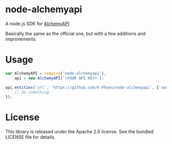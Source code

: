 # node-alchemyapi

A node.js SDK for [AlchemyAPI](http://www.alchemyapi.com)

Basically the same as the official one, but with a few additions and
improvements.

# Usage

```javascript
var AlchemyAPI = require('node-alchemyapi'),
    api = new AlchemyAPI('<YOUR API KEY>');

api.entities('url', 'https://github.com/K-Phoen/node-alchemyapi', {'sentiment': 1}, function(response) {
    // do something
});
```

# License

This library is released under the Apache 2.0 license. See the bundled LICENSE
file for details.

